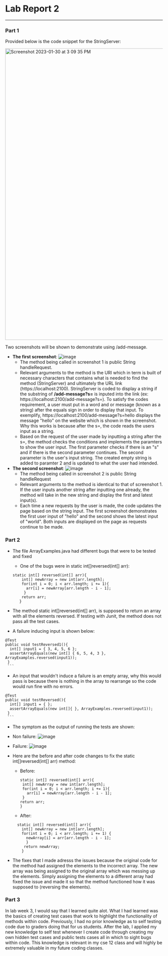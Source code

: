 # Lab Report 2 
---
### Part 1 
Provided below is the code snippet for the StringServer: 

<img width="932" alt="Screenshot 2023-01-30 at 3 09 35 PM" src="https://user-images.githubusercontent.com/122497278/215617434-b6ddc967-f573-4133-934c-607bc02875f4.png">

Two screenshots will be shown to demonstrate using /add-message. 
  - **The first screenshot**: 
  ![image](https://user-images.githubusercontent.com/122497278/215619228-d0d4338b-35cd-4300-9650-157fcb11e187.png)
    - The method being called in screenshot 1 is public String handleRequest.  
    - Relevant arguments to the method is the URI which in term is built of necessary characters that contains what is needed to find the method (StringServer) and ultimately the URL link (https://localhost:2100). StringServer is coded to display a string if the substring of **/add-message?s=** is inputed into the link (ex: https://localhost:2100/add-message?s=). To satisfy the codes requirement, a user must put in a word and or message (known as a string) after the equals sign in order to display that input. To exemplify, https://localhost:2100/add-message?s=hello displays the message "hello" on the website which is shown in the screenshot. Why this works is because after the s=, the code reads the users input as a string. 
    - Based on the request of the user made by inputting a string after the s=, the method checks the conditions and implements the paramters to show the user input. The first parameter checks if there is an "s" and if there is the second parameter continues. The second parameter is the user's input string.
    The created empty string is added to paramter 2 and is updated to what the user had intended. 
  - **The second screenshot**: 
  ![image](https://user-images.githubusercontent.com/122497278/215653412-66c9f998-368d-4f2f-af5b-07571e45cc54.png)
    - The method being called in screenshot 2 is public String handleRequest
    - Relevant arguments to the method is identical to that of screenshot 1. If the user inputs another string after inputting one already, the method will take in the new string and display the first and latest input(s). 
    - Each time a new requests by the user is made, the code updates the page based on the string input. The first screenshot demonstrates the first user input of "hello" and the second shows the latest input of "world". Both inputs are displayed on the page as requests continue to be made. 

### Part 2 
  - The file ArrayExamples.java had different bugs that were to be tested and fixed
    - One of the bugs were in static int[]reversed(int[] arr):  
    
    ```
    static int[] reversed(int[] arr){
        int[] newArray = new int[arr.length]; 
        for(int i = 0; i < arr.length; i += 1){
          arr[i] = newArray[arr.length - i - 1]; 
         }
        return arr; 
       }
    ``` 
   - The method static int[]reversed(int[] arr), is supposed to return an array with all the elements reversed. If testing with Junit, the method does not pass all the test cases. 
   - A failure inducing input is shown below: 
   
    @Test 
    public void testReversed1(){
      int[] input1 = { 3, 4, 5, 6 }; 
      assertArrayEquals(new int[] { 6, 5, 4, 3 }, ArrayExamples.reversed(input1)); 
     }
     ``` 
   - An input that wouldn't induce a failure is an empty array, why this would pass is because there is nothing in the array to rearrange so the code would run fine with no errors. 
   
    @Test 
    public void testReversed(){
      int[] input1 = { }; 
      assertArrayEquals(new int[]{ }, ArrayExamples.reversed(input1)); 
     }
     ``` 
   - The symptom as the output of running the tests are shown: 
   - Non failure: 
      ![image](https://user-images.githubusercontent.com/122497278/215658685-b78d4342-2f13-428f-8b1c-3c4f152cee43.png)

   - Failure: 
      ![image](https://user-images.githubusercontent.com/122497278/215658867-bbeefb4a-cd28-43bf-baa9-90ec0d49f260.png)
   - Here are the before and after code changes to fix the static int[]reversed(int[] arr) method: 
      - Before: 
         ```
        static int[] reversed(int[] arr){
          int[] newArray = new int[arr.length]; 
          for(int i = 0; i < arr.length; i += 1){
            arr[i] = newArray[arr.length - i - 1]; 
          }
         return arr; 
        }
      - After: 
      ```
        static int[] reversed(int[] arr){
          int[] newArray = new int[arr.length];
          for(int i = 0; i < arr.length; i += 1) {
            newArray[i] = arr[arr.length - i - 1];
            }
           return newArray;
          }
   - The fixes that I made adresss the issues because the original code for the method had assigned the elements to the incorrect array. The new array was being assigned to the original array which was messing up the elements. Simply assigning the elements to a different array had fixed the issue and made it so that the method functioned how it was supposed to (reversing the elements). 
 
### Part 3
In lab week 3, I would say that I learned quite alot. What I had learned was the basics of creating test cases that work to highlight the functionality of methods within code. Previously, I had no prior knowledge as to self testing code due to graders doing that for us students. After the lab, I applied my new knowledge to self test whenever I create code through creating my own hidden test cases and public tests cases all in which to sight bugs within code. This knowledge is relevant in my cse 12 class and will highly be extremely valuable in my future coding classes. 

